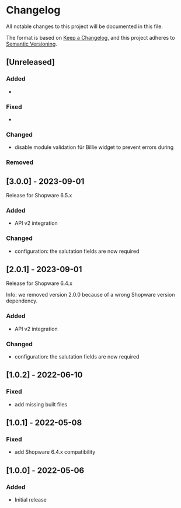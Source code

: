# Changelog

All notable changes to this project will be documented in this file.

The format is based on [Keep a Changelog](https://keepachangelog.com/en/1.0.0/),
and this project adheres to [Semantic Versioning](https://semver.org/spec/v2.0.0.html).

## [Unreleased]

### Added

-

### Fixed

-

### Changed

- disable module validation für Billie widget to prevent errors during

### Removed

## [3.0.0] - 2023-09-01

Release for Shopware 6.5.x

### Added

- API v2 integration

### Changed

- configuration: the salutation fields are now required

## [2.0.1] - 2023-09-01

Release for Shopware 6.4.x

Info: we removed version 2.0.0 because of a wrong Shopware version dependency.

### Added

- API v2 integration

### Changed

- configuration: the salutation fields are now required

## [1.0.2] - 2022-06-10

### Fixed

- add missing built files

## [1.0.1] - 2022-05-08

### Fixed

- add Shopware 6.4.x compatibility

## [1.0.0] - 2022-05-06

### Added

- Initial release

